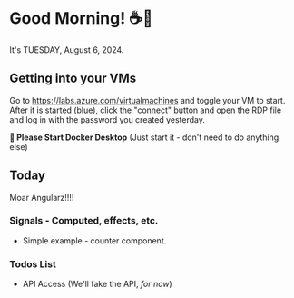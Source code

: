 # Good Morning! ☕🌅

It's TUESDAY, August 6, 2024.

## Getting into your VMs
Go to https://labs.azure.com/virtualmachines and toggle your VM to start.
After it is started (blue), click the "connect" button and open the RDP file and log in with the password you created yesterday.

**🐳 Please Start Docker Desktop** (Just start it - don't need to do anything else)

## Today

Moar Angularz!!!!

### Signals - Computed, effects, etc.

- Simple example - counter component.

### Todos List

- API Access (We'll fake the API, *for now*)



